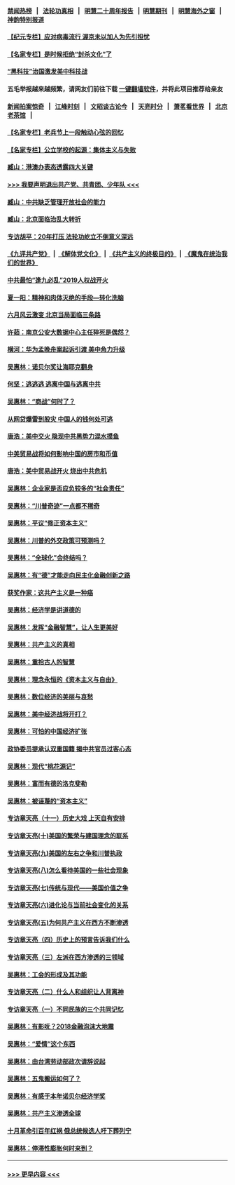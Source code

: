 #### [禁闻热榜](热点新闻.md?=0)  &nbsp;&nbsp;|&nbsp;&nbsp; [法轮功真相](https://github.com/gfw-breaker/truth/blob/master/README.md?=0) &nbsp;&nbsp;|&nbsp;&nbsp; [明慧二十周年报告](https://github.com/gfw-breaker/mh-reports/blob/master/README.md?=0) &nbsp;&nbsp;|&nbsp;&nbsp;[明慧期刊](https://github.com/gfw-breaker/mh-qikan) &nbsp;&nbsp;|&nbsp;&nbsp; [明慧海外之窗](https://github.com/gfw-breaker/mh-news/blob/master/README.md?=0) &nbsp;&nbsp;|&nbsp;&nbsp; [神韵特别报道](https://github.com/gfw-breaker/mh-news/blob/master/shenyun.md?=0)
#### [【纪元专栏】应对病毒流行 渥京未以加人为先引担忧](../pages/nsc423/n11875714.md?t=03042032) 
#### [【名家专栏】是时候拒绝“封杀文化”了](../pages/nsc423/n11814093.md?t=03042032) 
#### [“黑科技”治国激发美中科技战](../pages/nsc423/n11638056.md?t=03042032) 
#### 五毛举报越来越频繁，请网友们前往下载 [一键翻墙软件](https://github.com/gfw-breaker/ssr-accounts)，并将此项目推荐给亲友
#### [新闻拍案惊奇](https://github.com/gfw-breaker/banned-news/blob/master/pages/link4.md) &nbsp;&nbsp;|&nbsp;&nbsp; [江峰时刻](https://github.com/gfw-breaker/banned-news/blob/master/pages/link4.md) &nbsp;&nbsp;|&nbsp;&nbsp; [文昭谈古论今](https://github.com/gfw-breaker/banned-news/blob/master/pages/link4.md) &nbsp;&nbsp;|&nbsp;&nbsp; [天亮时分](https://github.com/gfw-breaker/banned-news/blob/master/pages/link4.md) &nbsp;&nbsp;|&nbsp;&nbsp; [萧茗看世界](https://github.com/gfw-breaker/banned-news/blob/master/pages/link4.md) &nbsp;&nbsp;|&nbsp;&nbsp; [北京老茶馆](https://github.com/gfw-breaker/banned-news/blob/master/pages/link4.md) &nbsp;&nbsp;|&nbsp;&nbsp; 
#### [【名家专栏】老兵节上一段触动心弦的回忆](../pages/nsc423/n11646016.md?t=03042032) 
#### [【名家专栏】公立学校的起源：集体主义与失败](../pages/nsc423/n11601833.md?t=03042032) 
#### [臧山：港澳办表态透露四大关键](../pages/nsc423/n11421628.md?t=03042032) 
#### [>>> 我要声明退出共产党、共青团、少年队 <<<](https://github.com/begood0513/goodnews/blob/master/quit/letter.md) 
#### [臧山：中共缺乏管理开放社会的能力](../pages/nsc423/n11407457.md?t=03042032) 
#### [臧山：北京面临治乱大转折](../pages/nsc423/n11406895.md?t=03042032) 
#### [专访胡平：20年打压 法轮功屹立不倒意义深远](../pages/nsc423/n11398800.md?t=03042032) 
#### [《九评共产党》](https://github.com/begood0513/9ping.md/blob/master/README.md) &nbsp;|&nbsp; [《解体党文化》](../../../../jtdwh.md/blob/master/README.md)  &nbsp;|&nbsp; [《共产主义的终极目的》](../../../../gczydzjmd.md/blob/master/README.md) &nbsp;|&nbsp; [《魔鬼在统治我们的世界》](../../../../mgztzwmdsj.md/blob/master/README.md) 
#### [中共最怕“逢九必乱”2019人权战开火](../pages/nsc423/n11385248.md?t=03042032) 
#### [夏一阳：精神和肉体灭绝的手段—转化洗脑](../pages/nsc423/n11368250.md?t=03042032) 
#### [六月风云激变 北京当局面临三条路](../pages/nsc423/n11313668.md?t=03042032) 
#### [许茹：南京公安大数据中心主任猝死是偶然？](../pages/nsc423/n11064744.md?t=03042032) 
#### [横河：华为孟晚舟案起诉引渡 美中角力升级](../pages/nsc423/n11027230.md?t=03042032) 
#### [吴惠林：诺贝尔奖让海耶克翻身](../pages/nsc423/n10890049.md?t=03042032) 
#### [何坚：逃逃逃 逃离中国与逃离中共](../pages/nsc423/n10592891.md?t=03042032) 
#### [吴惠林：“商战”何时了？](../pages/nsc423/n10573558.md?t=03042032) 
#### [从网贷爆雷到股灾 中国人的钱何处可逃](../pages/nsc423/n10572800.md?t=03042032) 
#### [唐浩：美中交火 隐现中共黑势力混水摸鱼](../pages/nsc423/n10544040.md?t=03042032) 
#### [中美贸易战将如何影响中国的房市和币值](../pages/nsc423/n10543697.md?t=03042032) 
#### [唐浩：美中贸易战开火 烧出中共危机](../pages/nsc423/n10540126.md?t=03042032) 
#### [吴惠林：企业家是否应负较多的“社会责任”](../pages/nsc423/n10535022.md?t=03042032) 
#### [吴惠林：“川普奇迹”一点都不稀奇](../pages/nsc423/n10512808.md?t=03042032) 
#### [吴惠林：平议“修正资本主义”](../pages/nsc423/n10495724.md?t=03042032) 
#### [吴惠林：川普的外交政策可预测吗？](../pages/nsc423/n10462387.md?t=03042032) 
#### [吴惠林：“全球化”会终结吗？](../pages/nsc423/n10452838.md?t=03042032) 
#### [吴惠林：有“德”才能走向民主化金融创新之路](../pages/nsc423/n10432292.md?t=03042032) 
#### [获奖作家：这共产主义是一种癌](../pages/nsc423/n10431541.md?t=03042032) 
#### [吴惠林：经济学是讲道德的](../pages/nsc423/n10398014.md?t=03042032) 
#### [吴惠林：发挥“金融智慧”，让人生更美好](../pages/nsc423/n10375019.md?t=03042032) 
#### [吴惠林：共产主义的真相](../pages/nsc423/n10351394.md?t=03042032) 
#### [吴惠林：重拾古人的智慧](../pages/nsc423/n10337691.md?t=03042032) 
#### [吴惠林：理念永恒的《资本主义与自由》](../pages/nsc423/n10316274.md?t=03042032) 
#### [吴惠林：数位经济的美丽与哀愁](../pages/nsc423/n10292946.md?t=03042032) 
#### [吴惠林：美中经济战将开打？](../pages/nsc423/n10258825.md?t=03042032) 
#### [吴惠林：可怕的中国经济扩张](../pages/nsc423/n10219147.md?t=03042032) 
#### [政协委员提承认双重国籍 揭中共官员过客心态](../pages/nsc423/n10208809.md?t=03042032) 
#### [吴惠林：现代“桃花源记”](../pages/nsc423/n10185234.md?t=03042032) 
#### [吴惠林：富而有德的洛克斐勒](../pages/nsc423/n10142264.md?t=03042032) 
#### [吴惠林：被诬蔑的“资本主义”](../pages/nsc423/n10124816.md?t=03042032) 
#### [专访章天亮（十一）历史大戏 上天自有安排](../pages/nsc423/n10094905.md?t=03042032) 
#### [专访章天亮(十)美国的繁荣与建国理念的联系](../pages/nsc423/n10094899.md?t=03042032) 
#### [专访章天亮(九)美国的左右之争和川普执政](../pages/nsc423/n10094889.md?t=03042032) 
#### [专访章天亮(八)怎么看待美国的一些社会现象](../pages/nsc423/n10094857.md?t=03042032) 
#### [专访章天亮(七)传统与现代——美国价值之争](../pages/nsc423/n10093140.md?t=03042032) 
#### [专访章天亮(六)进化论与当前社会变化的关系](../pages/nsc423/n10092036.md?t=03042032) 
#### [专访章天亮(五)为何共产主义在西方不断渗透](../pages/nsc423/n10083620.md?t=03042032) 
#### [专访章天亮（四）历史上的预言告诉我们什么](../pages/nsc423/n10083606.md?t=03042032) 
#### [专访章天亮（三）左派在西方渗透的三领域](../pages/nsc423/n10081115.md?t=03042032) 
#### [吴惠林：工会的形成及其功能](../pages/nsc423/n10080633.md?t=03042032) 
#### [专访章天亮（二）什么人和组织让人背离神](../pages/nsc423/n10076637.md?t=03042032) 
#### [专访章天亮（一）不同民族的三个共同记忆](../pages/nsc423/n10074188.md?t=03042032) 
#### [吴惠林：有影呒？2018金融泡沫大地震](../pages/nsc423/n10040534.md?t=03042032) 
#### [吴惠林：“爱情”这个东西](../pages/nsc423/n10019423.md?t=03042032) 
#### [吴惠林：由台湾劳动部政次请辞说起](../pages/nsc423/n9979679.md?t=03042032) 
#### [吴惠林：五鬼搬运如何了？](../pages/nsc423/n9925338.md?t=03042032) 
#### [吴惠林：有感于本年诺贝尔经济学奖](../pages/nsc423/n9871883.md?t=03042032) 
#### [吴惠林：共产主义渗透全球](../pages/nsc423/n9812748.md?t=03042032) 
#### [十月革命引百年红祸 俄总统候选人吁下葬列宁](../pages/nsc423/n9810182.md?t=03042032) 
#### [吴惠林：停滞性膨胀何时来到？](../pages/nsc423/n9764136.md?t=03042032) 

----
#### [ >>> 更早内容 <<< ](../indexes/nsc423-earlier.md)
